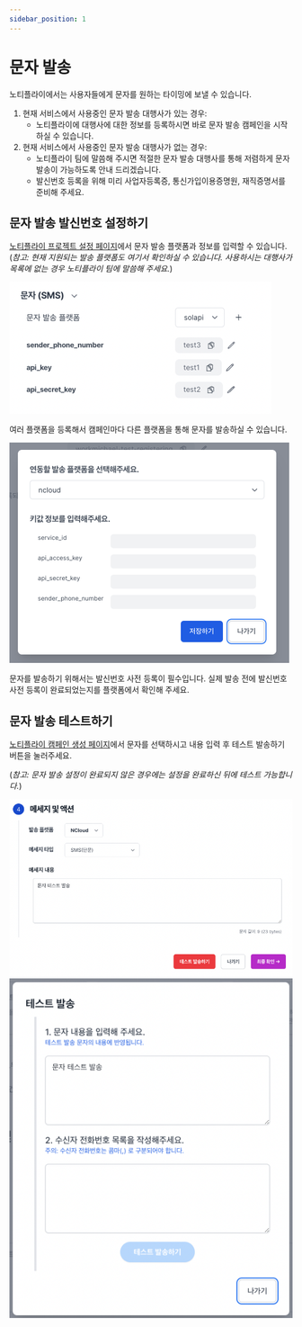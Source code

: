 ```yaml
---
sidebar_position: 1
---
```


# 문자 발송

노티플라이에서는 사용자들에게 문자를 원하는 타이밍에 보낼 수 있습니다.

1. 현재 서비스에서 사용중인 문자 발송 대행사가 있는 경우:
   - 노티플라이에 대행사에 대한 정보를 등록하시면 바로 문자 발송 캠페인을 시작하실 수 있습니다.
2. 현재 서비스에서 사용중인 문자 발송 대행사가 없는 경우:
   - 노티플라이 팀에 말씀해 주시면 적절한 문자 발송 대행사를 통해 저렴하게 문자 발송이 가능하도록 안내 드리겠습니다.
   - 발신번호 등록을 위해 미리 사업자등록증, 통신가입이용증명원, 재직증명서를 준비해 주세요.

## 문자 발송 발신번호 설정하기

[노티플라이 프로젝트 설정 페이지](https://notifly.tech/settings)에서 문자 발송 플랫폼과 정보를 입력할 수 있습니다.
(_참고: 현재 지원되는 발송 플랫폼도 여기서 확인하실 수 있습니다. 사용하시는 대행사가 목록에 없는 경우 노티플라이 팀에 말씀해 주세요._)

![Text message settings](./img/text_message_settings.png)

여러 플랫폼을 등록해서 캠페인마다 다른 플랫폼을 통해 문자를 발송하실 수 있습니다.

![Text message add platform](./img/text_message_add_platform.png)

문자를 발송하기 위해서는 발신번호 사전 등록이 필수입니다. 실제 발송 전에 발신번호 사전 등록이 완료되었는지를 플랫폼에서 확인해 주세요.

## 문자 발송 테스트하기

[노티플라이 캠페인 생성 페이지](https://notifly.tech/campaign/create)에서 문자를 선택하시고 내용 입력 후 테스트 발송하기 버튼을 눌러주세요.

(_참고: 문자 발송 설정이 완료되지 않은 경우에는 설정을 완료하신 뒤에 테스트 가능합니다._)

![Text message test](./img/text_message_test.png)
![Text message test modal](./img/text_message_test_modal.png)
